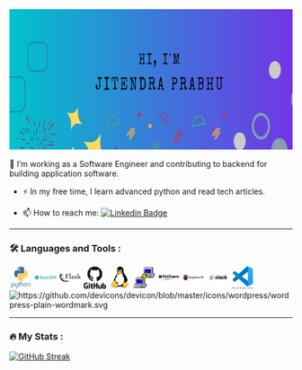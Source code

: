 
<img src="./assets/HI.png" width="1500" height="250">








:telescope: I’m working as a Software Engineer and contributing to  backend for building application software.

- :zap: In my free time, I learn advanced python and read tech articles.

- :mailbox: How to reach me: [![Linkedin Badge](https://img.shields.io/badge/-kakbar-blue?style=flat&logo=Linkedin&logoColor=white)](your-linkedin-url)

---

### :hammer_and_wrench: Languages and Tools :

<div>
  <img src="https://github.com/devicons/devicon/blob/master/icons/python/python-original-wordmark.svg" alt="https://github.com/devicons/devicon/blob/master/icons/python/python-original.svg" width="40" height="40">
  <img src="https://github.com/devicons/devicon/blob/master/icons/fastapi/fastapi-original-wordmark.svg" alt="https://github.com/devicons/devicon/blob/master/icons/fastapi/fastapi-plain-wordmark.svg" width="40" height="40">
  <img src="https://github.com/devicons/devicon/blob/master/icons/flask/flask-original-wordmark.svg" alt="https://github.com/devicons/devicon/blob/master/icons/flask/flask-original.svg" width="40" height="40">
  <img src="https://github.com/devicons/devicon/blob/master/icons/github/github-original-wordmark.svg" alt="https://github.com/devicons/devicon/blob/master/icons/github/github-original.svg" width="40" height="40">
   <img src="https://github.com/devicons/devicon/blob/master/icons/linux/linux-original.svg" alt="https://github.com/devicons/devicon/blob/master/icons/linux/linux-plain.svg" width="40" height="40">
  
  <img src="https://github.com/devicons/devicon/blob/master/icons/putty/putty-original.svg" alt="https://github.com/devicons/devicon/blob/master/icons/putty/putty-plain.svg" width="40" height="40">
  <img src="https://github.com/devicons/devicon/blob/master/icons/pycharm/pycharm-plain-wordmark.svg" alt="https://github.com/devicons/devicon/blob/master/icons/pycharm/pycharm-original-wordmark.svgg" width="40" height="40">
  <img src="https://github.com/devicons/devicon/blob/master/icons/raspberrypi/raspberrypi-original-wordmark.svg" alt="https://github.com/devicons/devicon/blob/master/icons/raspberrypi/raspberrypi-line-wordmark.svg" width="40" height="40">
  <img src="https://github.com/devicons/devicon/blob/master/icons/slack/slack-original-wordmark.svg" alt="https://github.com/devicons/devicon/blob/master/icons/slack/slack-plain-wordmark.svg" width="40" height="40">
  <img src="https://github.com/devicons/devicon/blob/master/icons/vscode/vscode-original-wordmark.svg" alt="https://github.com/devicons/devicon/blob/master/icons/vscode/vscode-plain-wordmark.svgg" width="40" height="40">
  <img src="https://github.com/devicons/devicon/blob/master/icons/wordpress/wordpress-original.svgg" alt="https://github.com/devicons/devicon/blob/master/icons/wordpress/wordpress-plain-wordmark.svg" width="40" height="40">
</div>

---

### :fire: My Stats :

[![GitHub Streak](http://github-readme-streak-stats.herokuapp.com?user=Jitendra-GRL&theme=dark&mode=weekly)](https://git.io/streak-stats)



 
 





